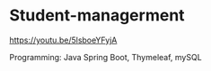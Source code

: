 # Student-managerment
https://youtu.be/5lsboeYFyjA

Programming: Java Spring Boot, Thymeleaf, mySQL

